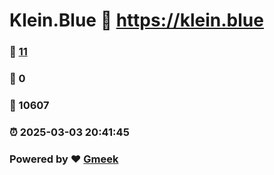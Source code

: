 # Klein.Blue :link: https://klein.blue 
### :page_facing_up: [11](https://klein.blue/tag.html) 
### :speech_balloon: 0 
### :hibiscus: 10607 
### :alarm_clock: 2025-03-03 20:41:45 
### Powered by :heart: [Gmeek](https://github.com/Meekdai/Gmeek)
